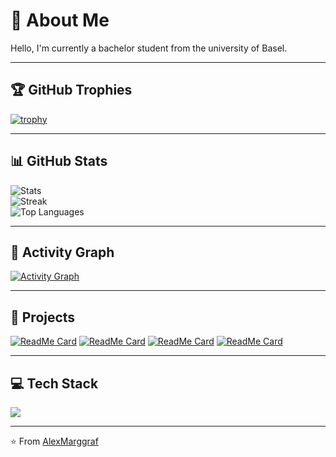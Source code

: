 #  👤 About Me 

Hello, I'm currently a bachelor student from the university of Basel.

---

## 🏆 GitHub Trophies
[![trophy](https://github-profile-trophy.vercel.app/?username=ryo-ma&theme=onedark)](https://github.com/ryo-ma/github-profile-trophy)

---

## 📊 GitHub Stats
![Stats](https://github-readme-stats.vercel.app/api?username=AlexMarggraf&show_icons=true&theme=tokyonight)  
![Streak](https://streak-stats.demolab.com?user=AlexMarggraf&theme=tokyonight&date_format=M%20j%5B,%20Y%5D)  
![Top Languages](https://github-readme-stats.vercel.app/api/top-langs/?username=AlexMarggraf&layout=compact&theme=tokyonight)

---

## 🌱 Activity Graph
[![Activity Graph](https://github-readme-activity-graph.vercel.app/graph?username=AlexMarggraf&theme=tokyo-night)](https://github.com/ashutosh00710/github-readme-activity-graph)

---

## 🚀 Projects

[![ReadMe Card](https://img.shields.io/badge/GitHub-Linux_Syscall_Tracer-blue?logo=github&style=for-the-badge)](https://github.com/p-vf/tracer-os-project)
[![ReadMe Card](https://img.shields.io/badge/GitHub-Tripple_Pendulum-blue?logo=github&style=for-the-badge)](https://github.com/AlexMarggraf/tripple-pendulum)
[![ReadMe Card](https://img.shields.io/badge/GitHub-ToCRDoT-blue?logo=github&style=for-the-badge)](https://github.com/istrefUka/ToCRDoT)
[![ReadMe Card](https://img.shields.io/badge/GitHub-Flooduino-blue?logo=github&style=for-the-badge)](https://github.com/AlexMarggraf/Flooduino)

---

## 💻 Tech Stack
<p>
  <img src="https://skillicons.dev/icons?i=html,css,js,ts,nodejs,python,java,c,matlab,docker,bash,git,latex" />
</p>

---

⭐️ From [AlexMarggraf](https://github.com/AlexMarggraf)
